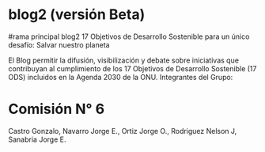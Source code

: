 # blog2 (versión Beta)
#rama principal blog2
17 Objetivos de Desarrollo Sostenible para un único desafío: Salvar nuestro planeta

El Blog permitir la difusión, visibilización y debate sobre iniciativas que contribuyan al cumplimiento de los 17 Objetivos de Desarrollo Sostenible (17 ODS) incluidos en la Agenda 2030 de la ONU.
Integrantes del Grupo:

# Comisión N° 6
Castro Gonzalo, Navarro Jorge E., Ortiz Jorge O., Rodriguez Nelson J, Sanabria Jorge E.
